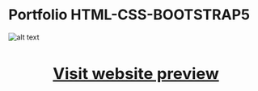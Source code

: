 # Portfolio HTML-CSS-BOOTSTRAP5

![alt text](https://github.com/AndreaManuppelli/andreamanuppelli.github.io/blob/main/assets/img/docs/preview.jpg?raw=true)


## [<h2 align="center">Visit website preview</h2>](https://andreamanuppelli.github.io/)
